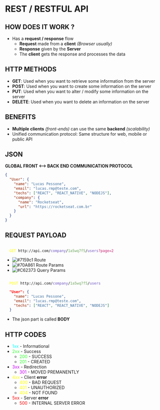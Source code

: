 # REST / RESTFUL API

## HOW DOES IT WORK ?

- Has a **request / response** flow
  - **Request** made from a **client** _(Browser usually)_
  - **Response** given by the **Server**
  - The **client** gets the response and processes the data

## HTTP METHODS

- **GET**: Used when you want to retrieve some information from the server
- **POST**: Used when you want to create some information on the server
- **PUT**: Used when you want to alter / modify some information on the server
- **DELETE**: Used when you want to delete an information on the server

## BENEFITS

- **Multiple clients** _(front-ends)_ can use the same **backend** _(scalability)_
- Unified communication protocol: Same structure for web, mobile or public API

## JSON

**GLOBAL FRONT <--> BACK END COMMUNICATION PROTOCOL**

```json
{
  "User": {
    "name": "Lucas Pessone",
    "email": "lucas.rmp@teste.com",
    "techs": ["REACT", "REACT_NATIVE", "NODEJS"],
    "company": {
      "name": "Rocketseat",
      "url": "https://rocketseat.com.br"
    }
  }
}
```

## REQUEST PAYLOAD

<code> 
  <span style="color:yellow">GET</span> http://api.com/<span style="color:#7159c1">company</span>/<span style="color:#70A861">1a5wq7f5</span>/<span style="color:#7159c1">users</span><span style="color:#C62373 ">?page=2</span>
</code>

- ![#7159c1](https://placehold.it/15/7159c1/000000?text=+) Route
- ![#70A861](https://placehold.it/15/70A861/000000?text=+) Route Params
- ![#C62373](https://placehold.it/15/C62373/000000?text=+) Query Params

<code> 
  <span style="color:yellow">POST</span> http://api.com/<span style="color:#7159c1">company</span>/<span style="color:#70A861">1a5wq7f5</span>/<span style="color:#7159c1">users</span>
</code>

```json
  "User": {
    "name": "Lucas Pessone",
    "email": "lucas.rmp@teste.com",
    "techs": ["REACT", "REACT_NATIVE", "NODEJS"]
  }
```

- The json part is called **BODY**

## HTTP CODES

- <span style="color:cyan">1xx</span> - Informational
- <span style="color:rgb(50,255,50)">2xx</span> - Success
  - <span style="color:rgb(50,255,50)">200</span> - SUCCESS
  - <span style="color:rgb(50,255,50)">201</span> - CREATED
- <span style="color:rgb(200,0,255)">3xx</span> - Redirection
  - <span style="color:rgb(200,0,255)">301</span> - MOVED PREMANENTLY
- <span style="color:yellow">4xx</span> - Client **error**
  - <span style="color:yellow">400</span> - BAD REQUEST
  - <span style="color:yellow">401</span> - UNAUTHORIZED
  - <span style="color:yellow">404</span> - NOT FOUND
- <span style="color:red">5xx</span> - Server **error**
  - <span style="color:red">500</span> - INTERNAL SERVER ERROR
